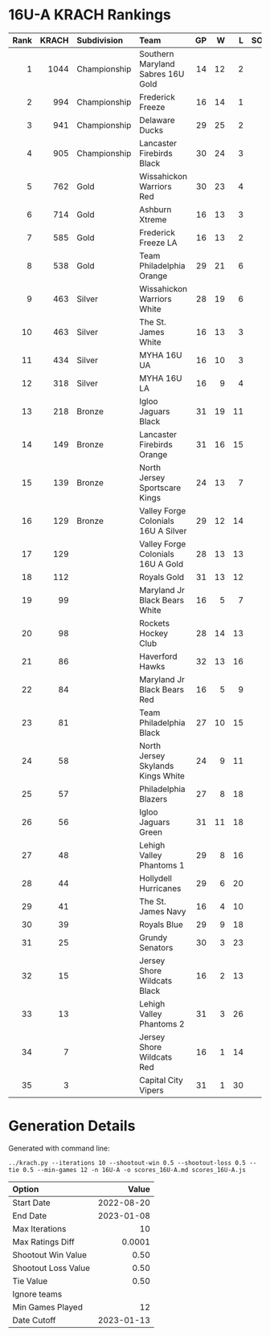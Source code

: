 # 16U-A KRACH Rankings
Rank|KRACH|Subdivision|Team|GP|W|L|SOW|SOL|T|SoS
---:|---:|:---|:---|---:|---:|---:|---:|---:|---:|---:
1|1044|Championship|Southern Maryland Sabres 16U Gold|14|12|2|0|0|0|310
2|994|Championship|Frederick Freeze|16|14|1|1|0|0|189
3|941|Championship|Delaware Ducks|29|25|2|1|1|0|188
4|905|Championship|Lancaster Firebirds Black|30|24|3|3|0|0|279
5|762|Gold|Wissahickon Warriors Red|30|23|4|1|2|0|289
6|714|Gold|Ashburn Xtreme|16|13|3|0|0|0|258
7|585|Gold|Frederick Freeze LA|16|13|2|0|1|0|175
8|538|Gold|Team Philadelphia Orange|29|21|6|2|0|0|265
9|463|Silver|Wissahickon Warriors White|28|19|6|1|2|0|268
10|463|Silver|The St. James White|16|13|3|0|0|0|129
11|434|Silver|MYHA 16U UA|16|10|3|1|2|0|311
12|318|Silver|MYHA 16U LA|16|9|4|2|1|0|288
13|218|Bronze|Igloo Jaguars Black|31|19|11|0|1|0|280
14|149|Bronze|Lancaster Firebirds Orange|31|16|15|0|0|0|278
15|139|Bronze|North Jersey Sportscare Kings|24|13|7|2|2|0|162
16|129|Bronze|Valley Forge Colonials 16U A Silver|29|12|14|1|2|0|313
17|129||Valley Forge Colonials 16U A Gold|28|13|13|0|2|0|328
18|112||Royals Gold|31|13|12|4|2|0|231
19|99||Maryland Jr Black Bears White|16|5|7|3|1|0|271
20|98||Rockets Hockey Club|28|14|13|1|0|0|197
21|86||Haverford Hawks|32|13|16|2|1|0|275
22|84||Maryland Jr Black Bears Red|16|5|9|1|1|0|390
23|81||Team Philadelphia Black|27|10|15|0|2|0|286
24|58||North Jersey Skylands Kings White|24|9|11|2|2|0|141
25|57||Philadelphia Blazers|27|8|18|0|1|0|298
26|56||Igloo Jaguars Green|31|11|18|1|1|0|207
27|48||Lehigh Valley Phantoms 1|29|8|16|3|2|0|248
28|44||Hollydell Hurricanes|29|6|20|2|1|0|325
29|41||The St. James Navy|16|4|10|1|1|0|241
30|39||Royals Blue|29|9|18|1|1|0|224
31|25||Grundy Senators|30|3|23|1|3|0|334
32|15||Jersey Shore Wildcats Black|16|2|13|0|1|0|153
33|13||Lehigh Valley Phantoms 2|31|3|26|1|1|0|270
34|7||Jersey Shore Wildcats Red|16|1|14|1|0|0|178
35|3||Capital City Vipers|31|1|30|0|0|0|275
# Generation Details

Generated with command line:
```
../krach.py --iterations 10 --shootout-win 0.5 --shootout-loss 0.5 --tie 0.5 --min-games 12 -n 16U-A -o scores_16U-A.md scores_16U-A.js
```

| Option | Value |
| :----- | ----: |
| Start Date | 2022-08-20 |
| End Date | 2023-01-08 |
| Max Iterations | 10 |
| Max Ratings Diff | 0.0001 |
| Shootout Win Value | 0.50 |
| Shootout Loss Value | 0.50 |
| Tie Value | 0.50 |
| Ignore teams |  |
| Min Games Played | 12 |
| Date Cutoff | 2023-01-13 |

